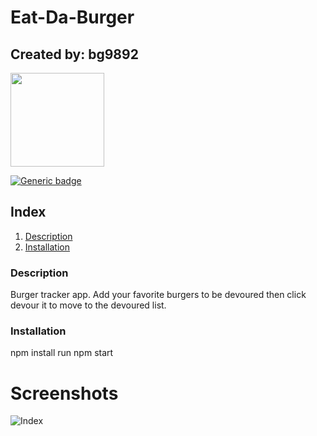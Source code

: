 # Eat-Da-Burger
## Created by: bg9892

<img src="https://avatars3.githubusercontent.com/u/22581609?v=4" height="150px" />

[![Generic badge](https://img.shields.io/badge/Contact_at-<email_not_provided>-<COLOR>.svg)](https://shields.io/)
## Index
1. [Description](#description)
2. [Installation](#installation)
<a name="description"></a>
### Description
Burger tracker app. Add your favorite burgers to be devoured then click devour it to move to the devoured list.
<a name="installation"></a>
### Installation
npm install
run npm start

# Screenshots
![Index](public/assests/img/screenshot.png)



